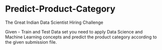 # Predict-Product-Category
The Great Indian Data Scientist Hiring Challenge


Given - Train and Test Data set you need to apply Data Science and Machine Learning concepts and predict the product category according to the given submission file. 
